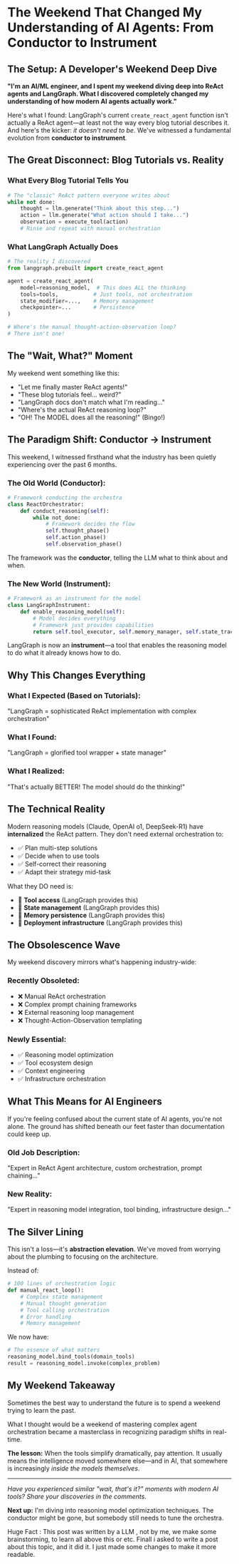# The Weekend That Changed My Understanding of AI Agents: From Conductor to Instrument

## The Setup: A Developer's Weekend Deep Dive

**"I'm an AI/ML engineer, and I spent my weekend diving deep into ReAct agents and LangGraph. What I discovered completely changed my understanding of how modern AI agents actually work."**

Here's what I found: LangGraph's current `create_react_agent` function isn't actually a ReAct agent—at least not the way every blog tutorial describes it. And here's the kicker: *it doesn't need to be*. We've witnessed a fundamental evolution from **conductor to instrument**.

## The Great Disconnect: Blog Tutorials vs. Reality

### What Every Blog Tutorial Tells You

```python
# The "classic" ReAct pattern everyone writes about
while not done:
    thought = llm.generate("Think about this step...")
    action = llm.generate("What action should I take...")
    observation = execute_tool(action)
    # Rinse and repeat with manual orchestration
```

### What LangGraph Actually Does

```python
# The reality I discovered
from langgraph.prebuilt import create_react_agent

agent = create_react_agent(
    model=reasoning_model,  # This does ALL the thinking
    tools=tools,           # Just tools, not orchestration
    state_modifier=...,    # Memory management
    checkpointer=...       # Persistence
)

# Where's the manual thought-action-observation loop? 
# There isn't one!
```

## The "Wait, What?" Moment

My weekend went something like this:

- "Let me finally master ReAct agents!"  
- "These blog tutorials feel... weird?"  
- "LangGraph docs don't match what I'm reading..."  
- "Where's the actual ReAct reasoning loop?"  
- "OH! The MODEL does all the reasoning!" (Bingo!)

## The Paradigm Shift: Conductor → Instrument

This weekend, I witnessed firsthand what the industry has been quietly experiencing over the past 6 months.

### **The Old World (Conductor):**

```python
# Framework conducting the orchestra
class ReactOrchestrator:
    def conduct_reasoning(self):
        while not_done:
            # Framework decides the flow
            self.thought_phase()
            self.action_phase()  
            self.observation_phase()
```

The framework was the **conductor**, telling the LLM what to think about and when.

### **The New World (Instrument):**

```python
# Framework as an instrument for the model
class LangGraphInstrument:
    def enable_reasoning_model(self):
        # Model decides everything
        # Framework just provides capabilities
        return self.tool_executor, self.memory_manager, self.state_tracker
```

LangGraph is now an **instrument**—a tool that enables the reasoning model to do what it already knows how to do.

## Why This Changes Everything

### **What I Expected (Based on Tutorials):**

"LangGraph = sophisticated ReAct implementation with complex orchestration"

### **What I Found:**

"LangGraph = glorified tool wrapper + state manager"

### **What I Realized:**

"That's actually BETTER! The model should do the thinking!"

## The Technical Reality

Modern reasoning models (Claude, OpenAI o1, DeepSeek-R1) have **internalized** the ReAct pattern. They don't need external orchestration to:

- ✅ Plan multi-step solutions
- ✅ Decide when to use tools  
- ✅ Self-correct their reasoning
- ✅ Adapt their strategy mid-task

What they DO need is:

- 🔧 **Tool access** (LangGraph provides this)
- 💾 **State management** (LangGraph provides this)  
- 🔄 **Memory persistence** (LangGraph provides this)
- 🚀 **Deployment infrastructure** (LangGraph provides this)

## The Obsolescence Wave

My weekend discovery mirrors what's happening industry-wide:

### **Recently Obsoleted:**

- ❌ Manual ReAct orchestration
- ❌ Complex prompt chaining frameworks
- ❌ External reasoning loop management
- ❌ Thought-Action-Observation templating

### **Newly Essential:**

- ✅ Reasoning model optimization
- ✅ Tool ecosystem design
- ✅ Context engineering
- ✅ Infrastructure orchestration

## What This Means for AI Engineers

If you're feeling confused about the current state of AI agents, you're not alone. The ground has shifted beneath our feet faster than documentation could keep up.

### **Old Job Description:**

"Expert in ReAct Agent architecture, custom orchestration, prompt chaining..."

### **New Reality:**

"Expert in reasoning model integration, tool binding, infrastructure design..."

## The Silver Lining

This isn't a loss—it's **abstraction elevation**. We've moved from worrying about the plumbing to focusing on the architecture.

Instead of:

```python
# 100 lines of orchestration logic
def manual_react_loop():
    # Complex state management
    # Manual thought generation
    # Tool calling orchestration
    # Error handling
    # Memory management
```

We now have:

```python
# The essence of what matters
reasoning_model.bind_tools(domain_tools)
result = reasoning_model.invoke(complex_problem)
```

## My Weekend Takeaway

Sometimes the best way to understand the future is to spend a weekend trying to learn the past.

What I thought would be a weekend of mastering complex agent orchestration became a masterclass in recognizing paradigm shifts in real-time.

**The lesson:** When the tools simplify dramatically, pay attention. It usually means the intelligence moved somewhere else—and in AI, that somewhere is increasingly *inside the models themselves*.

---

*Have you experienced similar "wait, that's it?" moments with modern AI tools? Share your discoveries in the comments.*

**Next up:** I'm diving into reasoning model optimization techniques. The conductor might be gone, but somebody still needs to tune the orchestra.

Huge Fact : This post was written by a LLM , not by me, we make some brainstorming, to learn all above this or etc. Finall i asked to write a post about this topic, and it did it. I just made some changes to make it more readable.

